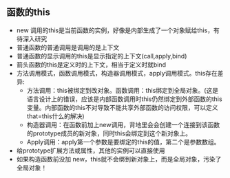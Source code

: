 ## 函数的this

- new 调用的this是当前函数的实例，好像是内部生成了一个对象赋给this，有待深入研究
- 普通函数的普通调用是调用的是上下文
- 普通函数的显示调用的this是显示指定的上下文(call,apply,bind)
- 箭头函数的this是定义时的上下文，相当于定义时就bind
- 方法调用模式，函数调用模式，构造器调用模式，apply调用模式。this存在差异:
  - 方法调用：this被绑定到改对象。函数调用：this绑定到全局对象。(这是语言设计上的错误，应该是内部函数调用时this仍然绑定到外部函数的this变量。内部函数的this不对导致不能共享外部函数的访问权限，可以定义that=this什么的解决)
  - 构造器调用：在函数前加上new调用，背地里会会创建一个连接到该函数的prototype成员的新对象，同时this会绑定到这个新对象上。
  - Apply调用：apply第一个参数是要绑定的this的值，第二个是参数数组。
- 给prototype扩展方法或属性，其他的实例可以直接使用
- 如果构造函数前没加 new，this就不会绑到新对象上，而是全局对象，污染了全局对象！